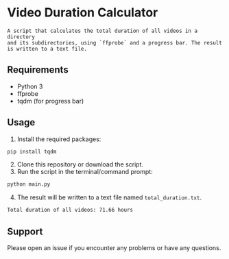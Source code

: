 # Video Duration Calculator

```
A script that calculates the total duration of all videos in a directory
and its subdirectories, using `ffprobe` and a progress bar. The result is written to a text file.
```

## Requirements
- Python 3
- ffprobe
- tqdm (for progress bar)

## Usage

1. Install the required packages:
```bash
pip install tqdm
```
2. Clone this repository or download the script.
3. Run the script in the terminal/command prompt:
```bash
python main.py
```

4. The result will be written to a text file named `total_duration.txt`.
```bash
Total duration of all videos: 71.66 hours
```

## Support

Please open an issue if you encounter any problems or have any questions.
